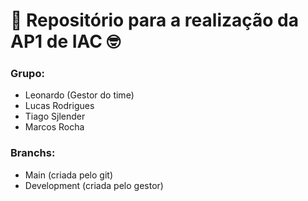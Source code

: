 # 📝 Repositório para a realização da AP1 de IAC 🤓
### Grupo:
* Leonardo (Gestor do time)
* Lucas Rodrigues
* Tiago Sjlender
* Marcos Rocha

### Branchs:
* Main (criada pelo git)
* Development (criada pelo gestor)
